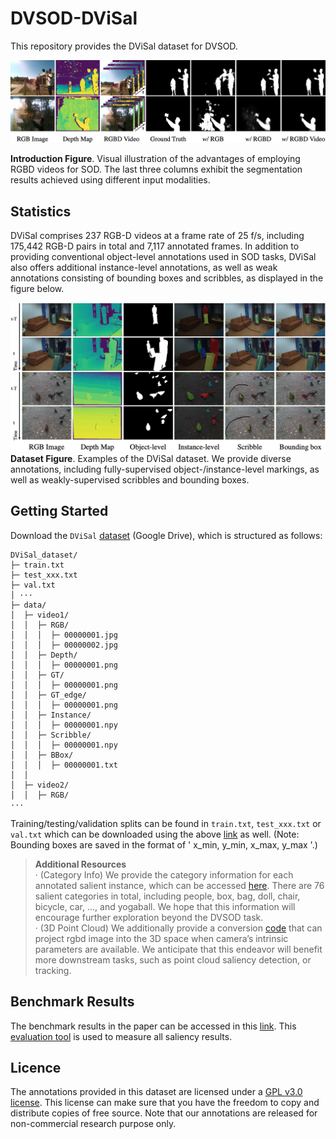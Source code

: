 # DVSOD-DViSal
This repository provides the DViSal dataset for DVSOD.

![avatar](https://github.com/DVSOD/DVSOD-DViSal/blob/main/introduction.png)  

**Introduction Figure**. Visual illustration of the advantages of employing RGBD videos for SOD. The last three columns exhibit the segmentation results achieved using different input modalities.

## Statistics

DViSal comprises 237 RGB-D videos at a frame rate of 25 f/s, including 175,442 RGB-D pairs in total and 7,117 annotated frames. In addition to providing conventional object-level annotations used in SOD tasks, DViSal also offers additional instance-level annotations, as well as weak annotations consisting of bounding boxes and scribbles, as displayed in the figure below.

![avatar](https://github.com/DVSOD/DVSOD-DViSal/blob/main/dataset.png)
**Dataset Figure**. Examples of the DViSal dataset. We provide diverse annotations, including fully-supervised object-/instance-level markings, as well as weakly-supervised scribbles and bounding boxes.

## Getting Started

Download the `DViSal` [dataset](https://drive.google.com/file/d/18IYSbaBWazU5MQtgvPoQu2JoHd2HOUPE/view?usp=sharing) (Google Drive), which is structured as follows:

```
DViSal_dataset/
├─ train.txt
├─ test_xxx.txt
├─ val.txt
│ ···
├─ data/
│  ├─ video1/
│  │  ├─ RGB/
│  │  │  ├─ 00000001.jpg
│  │  │  ├─ 00000002.jpg
│  │  ├─ Depth/
│  │  │  ├─ 00000001.png
│  │  ├─ GT/
│  │  │  ├─ 00000001.png
│  │  ├─ GT_edge/
│  │  │  ├─ 00000001.png
│  │  ├─ Instance/
│  │  │  ├─ 00000001.npy
│  │  ├─ Scribble/
│  │  │  ├─ 00000001.npy
│  │  ├─ BBox/
│  │  │  ├─ 00000001.txt
│  │
│  ├─ video2/
│  │  ├─ RGB/
···
```

Training/testing/validation splits can be found in `train.txt`, `test_xxx.txt` or `val.txt` which can be downloaded using the above [link](https://drive.google.com/file/d/18IYSbaBWazU5MQtgvPoQu2JoHd2HOUPE/view?usp=sharing) as well. (Note: Bounding boxes are saved in the format of ' x_min, y_min, x_max, y_max '.)

> **Additional Resources**  
· (Category Info) We provide the category information for each annotated salient instance, which can be accessed [here](https://drive.google.com/file/d/1Zf5HTGpm3fIcoDHq41ItQeqRMq44uK7o/view?usp=sharing). There are 76 salient categories in total, including people, box, bag, doll, chair, bicycle, car, ..., and yogaball. We hope that this information will encourage further exploration beyond the DVSOD task.     
· (3D Point Cloud) We additionally provide a conversion [code](https://github.com/DVSOD/DVSOD-DViSal/blob/main/rgbd2point.py) that can project rgbd image into the 3D
space when camera’s intrinsic parameters are available. We anticipate that this endeavor will benefit more downstream tasks, such as point cloud saliency detection, or tracking.

## Benchmark Results

The benchmark results in the paper can be accessed in this [link](https://drive.google.com/file/d/1WH6WLkRmnFaybgtS8vgWXnIwZ52xBqnQ/view?usp=sharing). This [evaluation tool](https://github.com/DVSOD/DVSOD-Evaluation) is used to measure all saliency results.

## Licence

The annotations provided in this dataset are licensed under a [GPL v3.0 license](https://www.gnu.org/licenses/gpl-3.0.en.html#license-text). This license can make sure that you have the freedom to copy and distribute copies of free source. Note that our annotations are released for non-commercial research purpose only.


